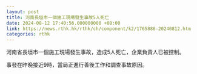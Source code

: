 ```yaml
---
layout: post
title: 河南長垣市一個施工現場發生事故5人死亡
date: 2024-08-12 17:40:56.000000000 +08:00
link: https://news.rthk.hk/rthk/ch/component/k2/1765886-20240812.htm
categories: rthk
---
```


河南省長垣市一個施工現場發生事故，造成5人死亡，企業負責人已被控制。

事發在昨晚接近9時，當局正進行善後工作和調查事故原因。
